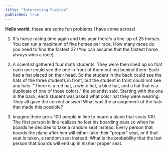 ```yaml
---
title: "Interesting Puzzles"
published: true
---
```


**Hello world**, these are some fun problems I have come across!

1. It's horse racing time again and this year there's a line-up of 25 horses. You can run a maximum of five horses per race. How many races do you need to find the fastest 3? (You can assume that the fastest horse always wins a race). 

2. A scientist gathered four math students. They were then lined up so that each one could see the one in front of them but not behind them. Each had a hat placed on their head. So the student in the back could see the hats of the three students in front, but the student in front could not see any hats.
 "There is a red hat, a white hat, a blue hat, and a hat that is a duplicate of one of those colors," the scientist said.
Starting with the one in the back, each student was asked what color hat they were wearing. They all gave the correct answer! What was the arrangement of the hats that made this possible?

3. Imagine there are a 100 people in line to board a plane that seats 100. The first person in line realizes he lost his boarding pass so when he boards he decides to take a random seat instead. Every person that boards the plane after him will either take their "proper" seat, or if that seat is taken, a random seat instead. What is the probability that the last person that boards will end up in his/her proper seat.